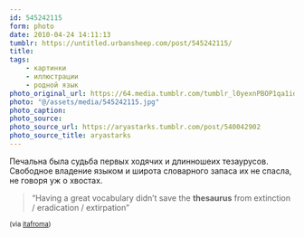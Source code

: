 ```yaml
---
id: 545242115
form: photo
date: 2010-04-24 14:11:13
tumblr: https://untitled.urbansheep.com/post/545242115/
title:
tags:
    - картинки
    - иллюстрации
    - родной язык
photo_original_url: https://64.media.tumblr.com/tumblr_l0yexnPBOP1qa1id2o1_500.jpg
photo: "@/assets/media/545242115.jpg"
photo_caption:
photo_source:
photo_source_url: https://aryastarks.tumblr.com/post/540042902
photo_source_title: aryastarks
---
```


<p>Печальна была судьба первых ходячих и длинношеих тезаурусов. Свободное владение языком и широта словарного запаса их не спасла, не говоря уж о хвостах.</p>

<blockquote><p>“Having a great vocabulary didn’t save the <strong>thesaurus</strong> from extinction / eradication / extirpation”</p></blockquote>

<p><small>(via <a href="http://marklr.com/post/540905248/having-a-great-vocabulary-didnt-save-the" class="tumblr_blog">itafroma</a>)</small></p>
